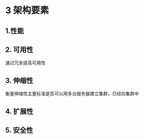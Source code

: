 # 3 架构要素
## 1.性能

## 2. 可用性
通过冗余提高可用性

## 3. 伸缩性
衡量伸缩性主要标准是否可以用多台服务器建立集群，已经向集群中

## 4. 扩展性

## 5. 安全性